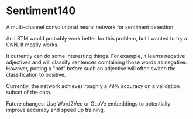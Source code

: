 # Sentiment140
A multi-channel convolutional neural network for sentiment detection

An LSTM would probably work better for this problem, but I wanted to try a CNN. It mostly works.

It currently can do some interesting things. For example, it learns negative adjectives and will classify sentences comtaining those words as negative. However, putting a "not" before such an adjective will often switch the classification to positive.

Currently, the network achieves roughly a 79% accuracy on a validation subset of the data.

Future changes:
Use Word2Vec or GLoVe embeddings to potentially improve accuracy and speed up training. 
